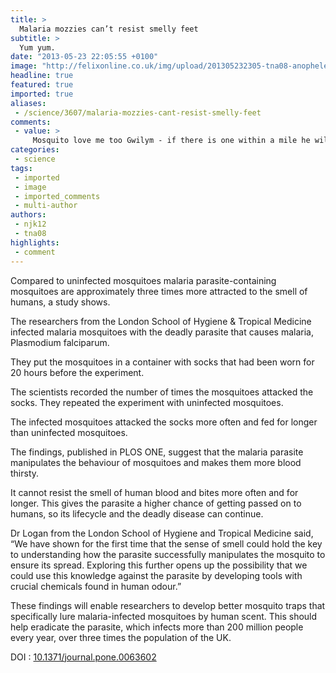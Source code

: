 ```yaml
---
title: >
  Malaria mozzies can’t resist smelly feet
subtitle: >
  Yum yum.
date: "2013-05-23 22:05:55 +0100"
image: "http://felixonline.co.uk/img/upload/201305232305-tna08-anopheles_quadriannulatus.jpg"
headline: true
featured: true
imported: true
aliases:
 - /science/3607/malaria-mozzies-cant-resist-smelly-feet
comments:
 - value: >
     Mosquito love me too Gwilym - if there is one within a mile he will find me out. I do agree about care in the third world - click on my link to noma in Africa to see the apilnlpag disfigurement to children through malnutrition and lack of anti biotics - shameful.Incidentally, if you have time please read my recent RS Thomas blog - I would be interested in your comments.,/ I just want to mention I am<a href="http://isgxcfaz.com"> bneniger</a> to blogging and really savored you're web page. More than likely I’m going to bookmark your website . You absolutely come with fabulous articles. With thanks for sharing with us your web site., hypothalamus where cheapest car insurance minoxidil preparation pressure dizziness vision-loss
categories:
 - science
tags:
 - imported
 - image
 - imported_comments
 - multi-author
authors:
 - njk12
 - tna08
highlights:
 - comment
---
```


Compared to uninfected mosquitoes malaria parasite-containing mosquitoes are approximately three times more attracted to the smell of humans, a study shows.

The researchers from the London School of Hygiene & Tropical Medicine infected malaria mosquitoes with the deadly parasite that causes malaria, Plasmodium falciparum.

They put the mosquitoes in a container with socks that had been worn for 20 hours before the experiment.

The scientists recorded the number of times the mosquitoes attacked the socks.
 They repeated the experiment with uninfected mosquitoes.

The infected mosquitoes attacked the socks more often and fed for longer than uninfected mosquitoes.

The findings, published in PLOS ONE, suggest that the malaria parasite manipulates the behaviour of mosquitoes and makes them more blood thirsty.

It cannot resist the smell of human blood and bites more often and for longer. This gives the parasite a higher chance of getting passed on to humans, so its lifecycle and the deadly disease can continue.

Dr Logan from the London School of Hygiene and Tropical Medicine said, “We have shown for the first time that the sense of smell could hold the key to understanding how the parasite successfully manipulates the mosquito to ensure its spread. Exploring this further opens up the possibility that we could use this knowledge against the parasite by developing tools with crucial chemicals found in human odour.”

These findings will enable researchers to develop better mosquito traps that specifically lure malaria-infected mosquitoes by human scent. This should help eradicate the parasite, which infects more than 200 million people every year, over three times the population of the UK.

DOI : [10.1371/journal.pone.0063602](http://www.plosone.org/article/info%3Adoi%2F10.1371%2Fjournal.pone.0063602)
